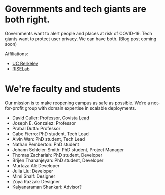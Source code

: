 # Governments and tech giants are both right.

Governments want to alert people and places at risk of COVID-19. Tech giants want to protect user privacy. We can have both. (Blog post coming soon)

Affiliations:

- [UC Berkeley](https://berkeley.edu)
- [RISELab](https://riselab.berkeley.edu)

# We're faculty and students
Our mission is to make reopening campus as safe as possible. We’re a not-for-profit group with domain expertise in scalable deployments.

- David Culler: Professor, Covista Lead
- Joseph E. Gonzalez: Professor
- Prabal Dutta: Professor
- Gabe Fierro: PhD student, Tech Lead
- Alvin Wan: PhD student, Tech Lead
- Nathan Pemberton: PhD student
- Johann Schleier-Smith: PhD student, Project Manager
- Thomas Zachariah: PhD student, Developer
- Brijen Thananjeyan: PhD student, Developer
- Murtaza Ali: Developer
- Julia Liu: Developer
- Mimi Shalf: Designer
- Zoya Razzak: Designer
- Kalyanaraman Shankari: Advisor?
